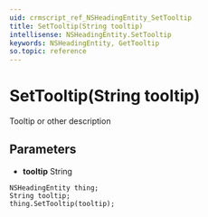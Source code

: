 ```yaml
---
uid: crmscript_ref_NSHeadingEntity_SetTooltip
title: SetTooltip(String tooltip)
intellisense: NSHeadingEntity.SetTooltip
keywords: NSHeadingEntity, GetTooltip
so.topic: reference
---
```


# SetTooltip(String tooltip)

Tooltip or other description

## Parameters

* **tooltip** String

```crmscript
NSHeadingEntity thing;
String tooltip;
thing.SetTooltip(tooltip);
```

